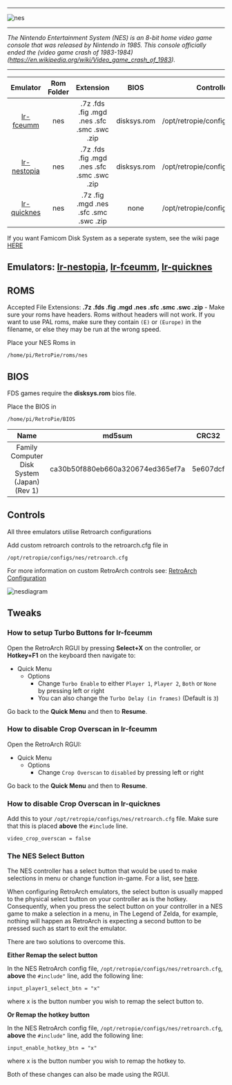 ***
![nes](https://cloud.githubusercontent.com/assets/10035308/12213379/4a0e517a-b634-11e5-98c4-91cc27549706.png)
***
_The Nintendo Entertainment System (NES) is an 8-bit home video game console that was released by Nintendo in 1985. This console officially ended the (video game crash of 1983-1984)(https://en.wikipedia.org/wiki/Video_game_crash_of_1983)._

***

| Emulator | Rom Folder | Extension | BIOS |  Controller Config |
| :---: | :---: | :---: | :---: | :---: |
| [lr-fceumm](https://github.com/libretro/libretro-fceumm) | nes  | .7z .fds .fig .mgd .nes .sfc .smc .swc .zip | disksys.rom | /opt/retropie/configs/nes/retroarch.cfg |
| [lr-nestopia](https://github.com/libretro/nestopia) | nes  | .7z .fds .fig .mgd .nes .sfc .smc .swc .zip | disksys.rom | /opt/retropie/configs/nes/retroarch.cfg |
| [lr-quicknes](https://github.com/libretro/QuickNES_Core) | nes  | .7z .fig .mgd .nes .sfc .smc .swc .zip | none | /opt/retropie/configs/nes/retroarch.cfg |

If you want Famicom Disk System as a seperate system, see the wiki page [HERE](Famicom-Disk-System)

## Emulators: [lr-nestopia](https://github.com/libretro/nestopia), [lr-fceumm](https://github.com/libretro/libretro-fceumm), [lr-quicknes](https://github.com/libretro/QuickNES_Core)

## ROMS

Accepted File Extensions: **.7z .fds .fig .mgd .nes .sfc .smc .swc .zip** - Make sure your roms have headers. Roms without headers will not work. If you want to use PAL roms, make sure they contain `(E)` or `(Europe)` in the filename, or else they may be run at the wrong speed.

Place your NES Roms in
```
/home/pi/RetroPie/roms/nes
```
## BIOS

FDS games require the **disksys.rom** bios file.

Place the BIOS in
```
/home/pi/RetroPie/BIOS
```

| Name | md5sum | CRC32 |
| :--: | :--: | :--: |
| Family Computer Disk System (Japan) (Rev 1) | ca30b50f880eb660a320674ed365ef7a | 5e607dcf |

## Controls

All three emulators utilise Retroarch configurations

Add custom retroarch controls to the retroarch.cfg file in
```shell
/opt/retropie/configs/nes/retroarch.cfg
```
For more information on custom RetroArch controls see: [RetroArch Configuration](RetroArch-Configuration)

![nesdiagram](https://cloud.githubusercontent.com/assets/10035308/8245062/4f0c5b8e-15e6-11e5-9255-b920543518d6.png)

## Tweaks

### How to setup Turbo Buttons for lr-fceumm

Open the RetroArch RGUI by pressing **Select+X** on the controller, or **Hotkey+F1** on the keyboard then navigate to:

* Quick Menu
    * Options
        * Change `Turbo Enable` to either `Player 1`, `Player 2`, `Both` or `None` by pressing left or right
        * You can also change the `Turbo Delay (in frames)` (Default is `3`)

Go back to the **Quick Menu** and then to **Resume**.

### How to disable Crop Overscan in lr-fceumm

Open the RetroArch RGUI:

* Quick Menu
    * Options
        * Change `Crop Overscan` to `disabled` by pressing left or right

Go back to the **Quick Menu** and then to **Resume**.

### How to disable Crop Overscan in lr-quicknes

Add this to your `/opt/retropie/configs/nes/retroarch.cfg` file. Make sure that this is placed **above** the `#include` line.

```shell
video_crop_overscan = false
```

### The NES Select Button

The NES controller has a select button that would be used to make selections in menu or change function in-game. For a list, see [here](http://www.racketboy.com/retro/nintendo/nes/so-what-was-the-nes-select-button-for).

When configuring RetroArch emulators, the select button is usually mapped to the physical select button on your controller as is the hotkey. Consequently, when you press the select button on your controller in a NES game to make a selection in a menu, in The Legend of Zelda, for example, nothing will happen as RetroArch is expecting a second button to be pressed such as start to exit the emulator.

There are two solutions to overcome this.

**Either Remap the select button**

In the NES RetroArch config file, `/opt/retropie/configs/nes/retroarch.cfg`, **above** the `#include"` line, add the following line:

```
input_player1_select_btn = "x"
```

where x is the button number you wish to remap the select button to.

**Or Remap the hotkey button**

In the NES RetroArch config file, `/opt/retropie/configs/nes/retroarch.cfg`, **above** the `#include"` line, add the following line:

```
input_enable_hotkey_btn = "x"
```

where x is the button number you wish to remap the hotkey to.

Both of these changes can also be made using the RGUI.